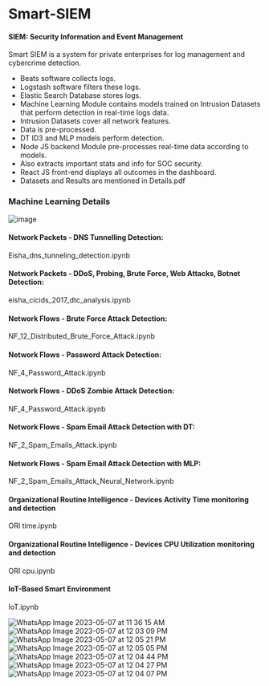 # Smart-SIEM

#### SIEM: Security Information and Event Management

Smart SIEM is a system for private enterprises for log management and cybercrime detection.

- Beats software collects logs.
- Logstash software filters these logs.
- Elastic Search Database stores logs.
- Machine Learning Module contains models trained on Intrusion Datasets that perform detection in real-time logs data.
- Intrusion Datasets cover all network features.
- Data is pre-processed.
- DT ID3 and MLP models perform detection.
- Node JS backend Module pre-processes real-time data according to models.
- Also extracts important stats and info for SOC security.
- React JS front-end displays all outcomes in the dashboard.
- Datasets and Results are mentioned in Details.pdf

### Machine Learning Details 

![image](https://github.com/eishaarif19/Smart-SIEM/assets/63068028/7b780c51-74db-4c96-ba8a-ed4aa829bfe5)


#### Network Packets - DNS Tunnelling Detection:

Eisha_dns_tunneling_detection.ipynb

#### Network Packets - DDoS, Probing, Brute Force, Web Attacks, Botnet Detection:

eisha_cicids_2017_dtc_analysis.ipynb

#### Network Flows - Brute Force Attack Detection:

NF_12_Distributed_Brute_Force_Attack.ipynb

#### Network Flows - Password Attack Detection:

NF_4_Password_Attack.ipynb

#### Network Flows - DDoS Zombie Attack Detection:

NF_4_Password_Attack.ipynb

#### Network Flows - Spam Email Attack Detection with DT:

NF_2_Spam_Emails_Attack.ipynb

#### Network Flows - Spam Email Attack Detection with MLP:

NF_2_Spam_Emails_Attack_Neural_Network.ipynb

#### Organizational Routine Intelligence - Devices Activity Time monitoring and detection

ORI time.ipynb

#### Organizational Routine Intelligence - Devices CPU Utilization monitoring and detection

ORI cpu.ipynb

#### IoT-Based Smart Environment 

IoT.ipynb



![WhatsApp Image 2023-05-07 at 11 36 15 AM](https://github.com/eishaarif19/Smart-SIEM/assets/63068028/d5034f7f-4dbd-4024-8ea4-9d922a057f3f)
![WhatsApp Image 2023-05-07 at 12 03 09 PM](https://github.com/eishaarif19/Smart-SIEM/assets/63068028/c9738b06-0ea3-4a0a-aa63-75360483a324)
![WhatsApp Image 2023-05-07 at 12 05 21 PM](https://github.com/eishaarif19/Smart-SIEM/assets/63068028/fa86ef97-c736-4b08-92dc-08cfb54484e0)
![WhatsApp Image 2023-05-07 at 12 05 05 PM](https://github.com/eishaarif19/Smart-SIEM/assets/63068028/8cab6049-bd9e-4d43-9d34-b160bfc1825a)
![WhatsApp Image 2023-05-07 at 12 04 44 PM](https://github.com/eishaarif19/Smart-SIEM/assets/63068028/b18d3593-f681-4aaa-b2d2-ca6702f80a19)
![WhatsApp Image 2023-05-07 at 12 04 27 PM](https://github.com/eishaarif19/Smart-SIEM/assets/63068028/fab27372-29c8-44e9-8d65-9dc71989b3c6)
![WhatsApp Image 2023-05-07 at 12 04 07 PM](https://github.com/eishaarif19/Smart-SIEM/assets/63068028/24af5623-29ef-4181-9cb1-928d16d799f5)
